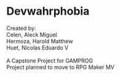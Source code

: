 # Devwahrphobia
Created by:<br>
Celen, Aleck Miguel<br>
Hermoza, Harold Matthew<br>
Huet, Nicolas Eduardo V<br>
<br>
A Capstone Project for GAMPROG
<br>
Project planned to move to RPG Maker MV
